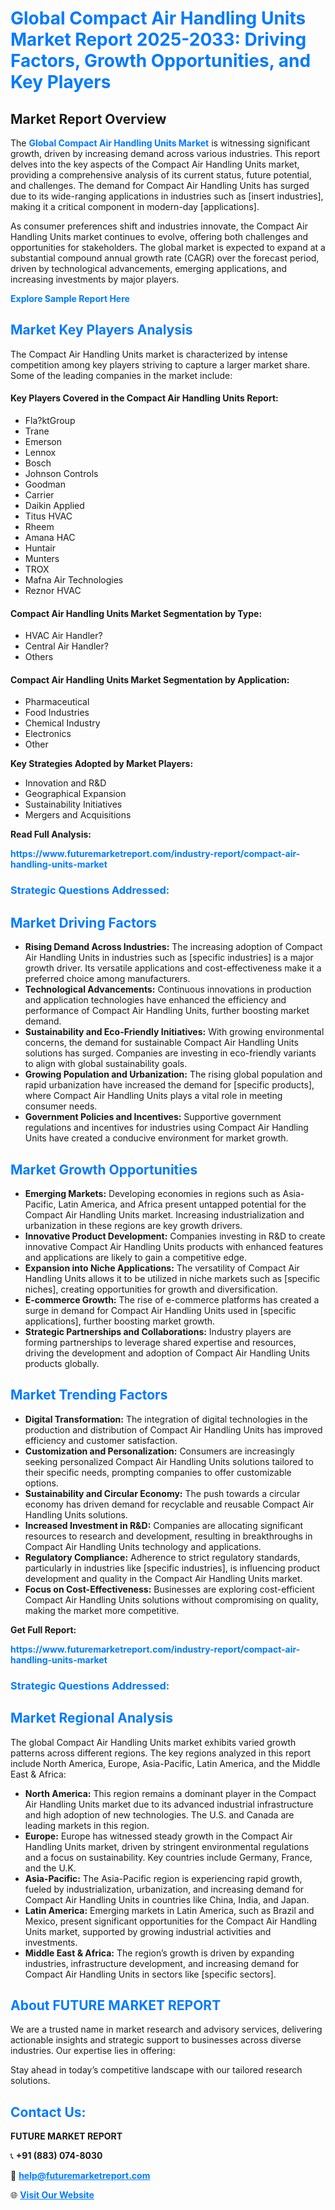<h1 style="color: #007BFF;">Global Compact Air Handling Units Market Report 2025-2033: Driving Factors, Growth Opportunities, and Key Players</h1>

<section id="overview">
<h2>Market Report Overview</h2>
<p>The <a href="https://www.futuremarketreport.com/industry-report/compact-air-handling-units-market" style="color: #007BFF; text-decoration: none;"><strong>Global Compact Air Handling Units Market</strong></a> is witnessing significant growth, driven by increasing demand across various industries. This report delves into the key aspects of the Compact Air Handling Units market, providing a comprehensive analysis of its current status, future potential, and challenges. The demand for Compact Air Handling Units has surged due to its wide-ranging applications in industries such as [insert industries], making it a critical component in modern-day [applications].</p>
<p>As consumer preferences shift and industries innovate, the Compact Air Handling Units market continues to evolve, offering both challenges and opportunities for stakeholders. The global market is expected to expand at a substantial compound annual growth rate (CAGR) over the forecast period, driven by technological advancements, emerging applications, and increasing investments by major players.</p>
</section>

<section id="overview">
<p><a href="https://www.futuremarketreport.com/request-sample/reportId=46259" style="color: #007BFF; text-decoration: none;"><strong>Explore Sample Report Here</strong></a></p>
</section>

<section id="key-players">
<h2 style="color: #007BFF;">Market Key Players Analysis</h2>
<p>The Compact Air Handling Units market is characterized by intense competition among key players striving to capture a larger market share. Some of the leading companies in the market include:</p>
<h4>Key Players Covered in the Compact Air Handling Units Report:</h4>
<ul><li>Fla?ktGroup</li><li>Trane</li><li>Emerson</li><li>Lennox</li><li>Bosch</li><li>Johnson Controls</li><li>Goodman</li><li>Carrier</li><li>Daikin Applied</li><li>Titus HVAC</li><li>Rheem</li><li>Amana HAC</li><li>Huntair</li><li>Munters</li><li>TROX</li><li>Mafna Air Technologies</li><li>Reznor HVAC</li></ul>
<h4>Compact Air Handling Units Market Segmentation by Type:</h4>
<ul><li>HVAC Air Handler?</li><li>Central Air Handler?</li><li>Others</li></ul>

<h4>Compact Air Handling Units Market Segmentation by Application:</h4>
<ul><li>Pharmaceutical</li><li>Food Industries</li><li>Chemical Industry</li><li>Electronics</li><li>Other</li></ul>
<p><strong>Key Strategies Adopted by Market Players:</strong></p>
<ul>
<li>Innovation and R&D</li>
<li>Geographical Expansion</li>
<li>Sustainability Initiatives</li>
<li>Mergers and Acquisitions</li>
</ul>
</section>

<section>
<p><strong>Read Full Analysis: </strong></p><a href="https://www.futuremarketreport.com/industry-report/compact-air-handling-units-market" style="color: #007BFF; text-decoration: none;"><strong>https://www.futuremarketreport.com/industry-report/compact-air-handling-units-market</strong></a>
<h3 style="color: #007BFF;">Strategic Questions Addressed:</h3>
</section>

<section id="driving-factors">
<h2 style="color: #007BFF;">Market Driving Factors</h2>
<ul>
<li><strong>Rising Demand Across Industries:</strong> The increasing adoption of Compact Air Handling Units in industries such as [specific industries] is a major growth driver. Its versatile applications and cost-effectiveness make it a preferred choice among manufacturers.</li>
<li><strong>Technological Advancements:</strong> Continuous innovations in production and application technologies have enhanced the efficiency and performance of Compact Air Handling Units, further boosting market demand.</li>
<li><strong>Sustainability and Eco-Friendly Initiatives:</strong> With growing environmental concerns, the demand for sustainable Compact Air Handling Units solutions has surged. Companies are investing in eco-friendly variants to align with global sustainability goals.</li>
<li><strong>Growing Population and Urbanization:</strong> The rising global population and rapid urbanization have increased the demand for [specific products], where Compact Air Handling Units plays a vital role in meeting consumer needs.</li>
<li><strong>Government Policies and Incentives:</strong> Supportive government regulations and incentives for industries using Compact Air Handling Units have created a conducive environment for market growth.</li>
</ul>
</section>

<section id="growth-opportunities">
<h2 style="color: #007BFF;">Market Growth Opportunities</h2>
<ul>
<li><strong>Emerging Markets:</strong> Developing economies in regions such as Asia-Pacific, Latin America, and Africa present untapped potential for the Compact Air Handling Units market. Increasing industrialization and urbanization in these regions are key growth drivers.</li>
<li><strong>Innovative Product Development:</strong> Companies investing in R&D to create innovative Compact Air Handling Units products with enhanced features and applications are likely to gain a competitive edge.</li>
<li><strong>Expansion into Niche Applications:</strong> The versatility of Compact Air Handling Units allows it to be utilized in niche markets such as [specific niches], creating opportunities for growth and diversification.</li>
<li><strong>E-commerce Growth:</strong> The rise of e-commerce platforms has created a surge in demand for Compact Air Handling Units used in [specific applications], further boosting market growth.</li>
<li><strong>Strategic Partnerships and Collaborations:</strong> Industry players are forming partnerships to leverage shared expertise and resources, driving the development and adoption of Compact Air Handling Units products globally.</li>
</ul>
</section>

<section id="trending-factors">
<h2 style="color: #007BFF;">Market Trending Factors</h2>
<ul>
<li><strong>Digital Transformation:</strong> The integration of digital technologies in the production and distribution of Compact Air Handling Units has improved efficiency and customer satisfaction.</li>
<li><strong>Customization and Personalization:</strong> Consumers are increasingly seeking personalized Compact Air Handling Units solutions tailored to their specific needs, prompting companies to offer customizable options.</li>
<li><strong>Sustainability and Circular Economy:</strong> The push towards a circular economy has driven demand for recyclable and reusable Compact Air Handling Units solutions.</li>
<li><strong>Increased Investment in R&D:</strong> Companies are allocating significant resources to research and development, resulting in breakthroughs in Compact Air Handling Units technology and applications.</li>
<li><strong>Regulatory Compliance:</strong> Adherence to strict regulatory standards, particularly in industries like [specific industries], is influencing product development and quality in the Compact Air Handling Units market.</li>
<li><strong>Focus on Cost-Effectiveness:</strong> Businesses are exploring cost-efficient Compact Air Handling Units solutions without compromising on quality, making the market more competitive.</li>
</ul>
</section>

<section>
<p><strong>Get Full Report: </strong></p><a href="https://www.futuremarketreport.com/industry-report/compact-air-handling-units-market" style="color: #007BFF; text-decoration: none;"><strong>https://www.futuremarketreport.com/industry-report/compact-air-handling-units-market</strong></a>
<h3 style="color: #007BFF;">Strategic Questions Addressed:</h3>
</section>


<section id="regional-analysis">
<h2 style="color: #007BFF;">Market Regional Analysis</h2>
<p>The global Compact Air Handling Units market exhibits varied growth patterns across different regions. The key regions analyzed in this report include North America, Europe, Asia-Pacific, Latin America, and the Middle East & Africa:</p>
<ul>
<li><strong>North America:</strong> This region remains a dominant player in the Compact Air Handling Units market due to its advanced industrial infrastructure and high adoption of new technologies. The U.S. and Canada are leading markets in this region.</li>
<li><strong>Europe:</strong> Europe has witnessed steady growth in the Compact Air Handling Units market, driven by stringent environmental regulations and a focus on sustainability. Key countries include Germany, France, and the U.K.</li>
<li><strong>Asia-Pacific:</strong> The Asia-Pacific region is experiencing rapid growth, fueled by industrialization, urbanization, and increasing demand for Compact Air Handling Units in countries like China, India, and Japan.</li>
<li><strong>Latin America:</strong> Emerging markets in Latin America, such as Brazil and Mexico, present significant opportunities for the Compact Air Handling Units market, supported by growing industrial activities and investments.</li>
<li><strong>Middle East & Africa:</strong> The region’s growth is driven by expanding industries, infrastructure development, and increasing demand for Compact Air Handling Units in sectors like [specific sectors].</li>
</ul>
</section>

<footer>
<h2 style="color: #007BFF;">About FUTURE MARKET REPORT</h2>
<p>We are a trusted name in market research and advisory services, delivering actionable insights and strategic support to businesses across diverse industries. Our expertise lies in offering:</p>

<p>Stay ahead in today’s competitive landscape with our tailored research solutions.</p>

<h2 style="color: #007BFF;">Contact Us:</h2>
<p><strong>FUTURE MARKET REPORT</strong></p>
<p>📞 <strong>+91 (883) 074-8030</strong></p>
<p>📧 <strong><a href="mailto:help@futuremarketreport.com" style="color: #007BFF;">help@futuremarketreport.com</a></strong></p>
<p>🌐 <strong><a href="https://www.futuremarketreport.com/" style="color: #007BFF;">Visit Our Website</a></strong></p>
</footer>